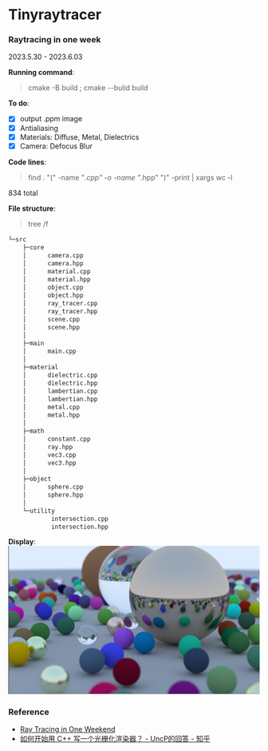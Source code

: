 # Tinyraytracer

### Raytracing in one week
2023.5.30 - 2023.6.03

**Running command**:
> cmake -B build ; cmake --bulid build

**To do**:
- [x] output .ppm image
- [x] Antialiasing
- [x] Materials: Diffuse, Metal, Dielectrics
- [x] Camera: Defocus Blur

**Code lines**:
> find . "(" -name "*.cpp" -o -name "*.hpp" ")" -print | xargs wc -l

834 total

**File structure**:
> tree /f
```
└─src
    ├─core
    │      camera.cpp
    │      camera.hpp
    │      material.cpp
    │      material.hpp
    │      object.cpp
    │      object.hpp
    │      ray_tracer.cpp
    │      ray_tracer.hpp
    │      scene.cpp
    │      scene.hpp
    │
    ├─main
    │      main.cpp
    │
    ├─material
    │      dielectric.cpp
    │      dielectric.hpp
    │      lambertian.cpp
    │      lambertian.hpp
    │      metal.cpp
    │      metal.hpp
    │
    ├─math
    │      constant.cpp
    │      ray.hpp
    │      vec3.cpp
    │      vec3.hpp
    │
    ├─object
    │      sphere.cpp
    │      sphere.hpp
    │
    └─utility
            intersection.cpp
            intersection.hpp
```    

**Display**:
![](image/random_scene.png)

### Reference

- [Ray Tracing in One Weekend](https://raytracing.github.io/books/RayTracingInOneWeekend.html)
- [如何开始用 C++ 写一个光栅化渲染器？ - UncP的回答 - 知乎](https://www.zhihu.com/question/24786878/answer/127484388)
